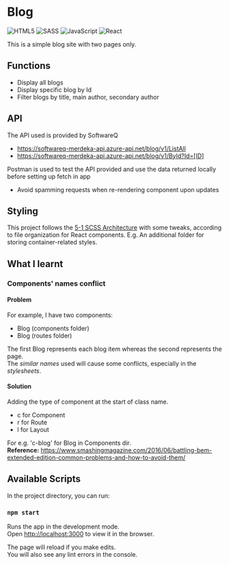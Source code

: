 # Blog
<img alt="HTML5" src="https://img.shields.io/badge/html5-%23E34F26.svg?style=for-the-badge&logo=html5&logoColor=white"/> <img alt="SASS" src="https://img.shields.io/badge/SASS-hotpink.svg?style=for-the-badge&logo=SASS&logoColor=white"/> 
<img alt="JavaScript" src="https://img.shields.io/badge/javascript-%23323330.svg?style=for-the-badge&logo=javascript&logoColor=%23F7DF1E"/>
<img alt="React" src="https://img.shields.io/badge/react-%2320232a.svg?style=for-the-badge&logo=react&logoColor=%2361DAFB"/>

This is a simple blog site with two pages only.

## Functions
* Display all blogs
* Display specific blog by Id
* Filter blogs by title, main author, secondary author

## API 
The API used is provided by SoftwareQ
* https://softwareq-merdeka-api.azure-api.net/blog/v1/ListAll
* https://softwareq-merdeka-api.azure-api.net/blog/v1/ById?Id=[ID]

Postman is used to test the API provided and use the data returned locally before setting up fetch in app  
- Avoid spamming requests when re-rendering component upon updates

## Styling
This project follows the [5-1 SCSS Architecture](https://matthewelsom.com/blog/simple-scss-playbook.html) with some tweaks, according to file organization for React components. E.g. An additional folder for storing container-related styles.
  
## What I learnt
### Components' names conflict
#### Problem
For example, I have two components:
  * Blog (components folder)
  * Blog (routes folder)
  
The first Blog represents each blog item whereas the second represents the page.  
The *similar names* used will cause some conflicts, especially in the *stylesheets*.
#### Solution
Adding the type of component at the start of class name.
* c for Component
* r for Route
* l for Layout  

For e.g. 'c-blog' for Blog in Components dir.  
**Reference:** https://www.smashingmagazine.com/2016/06/battling-bem-extended-edition-common-problems-and-how-to-avoid-them/

## Available Scripts

In the project directory, you can run:

### `npm start`

Runs the app in the development mode.\
Open [http://localhost:3000](http://localhost:3000) to view it in the browser.

The page will reload if you make edits.\
You will also see any lint errors in the console.
